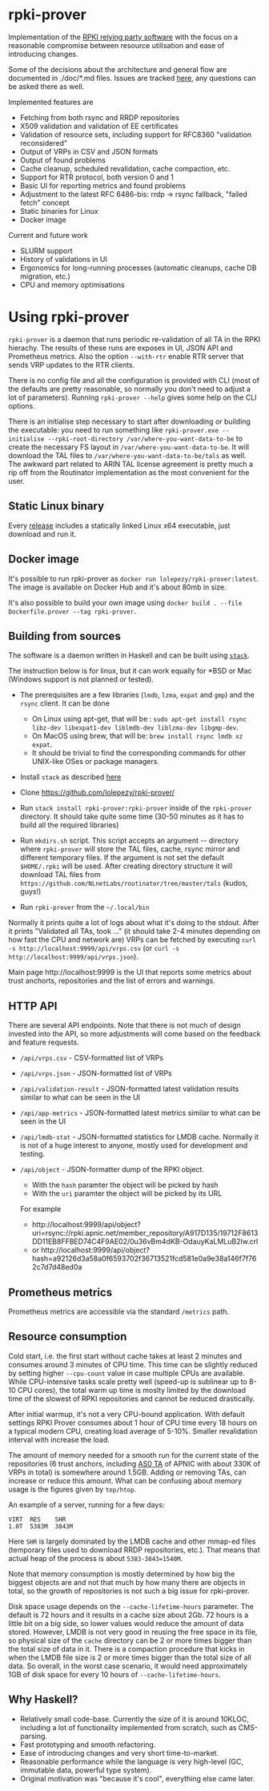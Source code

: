 # rpki-prover

Implementation of the [RPKI relying party software](https://rpki.readthedocs.io/en/latest/rpki/using-rpki-data.html) with the focus on a reasonable compromise between resource utilisation and ease of introducing changes.

Some of the decisions about the architecture and general flow are documented in ./doc/*.md files. Issues are tracked [here](https://github.com/lolepezy/rpki-prover/issues), any questions can be asked there as well. 

Implemented features are

- Fetching from both rsync and RRDP repositories
- X509 validation and validation of EE certificates 
- Validation of resource sets, including support for RFC8360 "validation reconsidered"
- Output of VRPs in CSV and JSON formats
- Output of found problems
- Cache cleanup, scheduled revalidation, cache compaction, etc.
- Support for RTR protocol, both version 0 and 1
- Basic UI for reporting metrics and found problems
- Adjustment to the latest RFC 6486-bis: rrdp -> rsync fallback, "failed fetch" concept
- Static binaries for Linux
- Docker image

Current and future work
- SLURM support
- History of validations in UI
- Ergonomics for long-running processes (automatic cleanups, cache DB migration, etc.)
- CPU and memory optimisations
 


# Using rpki-prover

`rpki-prover` is a daemon that runs periodic re-validation of all TA in the RPKI hierachy. The results of these runs are exposes in UI, JSON API and Prometheus metrics. Also the option `--with-rtr` enable RTR server that sends VRP updates to the RTR clients.

There is no config file and all the configuration is provided with CLI (most of the defaults are pretty reasonable, so normally you don't need to adjust a lot of parameters). Running `rpki-prover --help` gives some help on the CLI options.

There is an initialise step necessary to start after downloading or building the executable: you need to run something like `rpki-prover.exe --initialise --rpki-root-directory /var/where-you-want-data-to-be` to create the necessary FS layout in `/var/where-you-want-data-to-be`. It will download the TAL files to `/var/where-you-want-data-to-be/tals` as well. The awkward part related to ARIN TAL license agreement is pretty much a rip off from the Routinator implementation as the most convenient for the user.

## Static Linux binary

Every [release](https://github.com/lolepezy/rpki-prover/releases) includes a statically linked Linux x64 executable, just download and run it. 

## Docker image

It's possible to run rpki-prover as `docker run lolepezy/rpki-prover:latest`. The image is available on Docker Hub and it's about 80mb in size.

It's also possible to build your own image using `docker build . --file Dockerfile.prover --tag rpki-prover`.

## Building from sources

The software is a daemon written in Haskell and can be built using [`stack`](https://docs.haskellstack.org/en/stable/README/).

The instruction below is for linux, but it can work equally for \*BSD or Mac (Windows support is not planned or tested).

   - The prerequisites are a few libraries (`lmdb`, `lzma`, `expat` and `gmp`) and the `rsync` client. It can be done    
      - On Linux using apt-get, that will be : `sudo apt-get install rsync libz-dev libexpat1-dev liblmdb-dev liblzma-dev libgmp-dev`.
      - On MacOS using brew, that will be: `brew install rsync lmdb xz expat`.
      - It should be trivial to find the corresponding commands for other UNIX-like OSes or package managers.

   - Install `stack` as described [here](https://docs.haskellstack.org/en/stable/install_and_upgrade/)

   - Clone https://github.com/lolepezy/rpki-prover/

   - Run `stack install rpki-prover:rpki-prover` inside of the `rpki-prover` directory. It should take quite some time (30-50 minutes as it has to build all the required libraries)

   - Run `mkdirs.sh` script. This script accepts an argument -- directory where `rpki-prover` will store the TAL files, cache, rsync mirror and different temporary files. If the argument is not set the default `$HOME/.rpki` will be used. After creating directory structure it will download TAL files from `https://github.com/NLnetLabs/routinator/tree/master/tals` (kudos, guys!)

   - Run `rpki-prover` from the `~/.local/bin`

Normally it prints quite a lot of logs about what it's doing to the stdout. After it prints "Validated all TAs, took ..." (it should take 2-4 minutes depending on how fast the CPU and network are) VRPs can be fetched by executing `curl -s http://localhost:9999/api/vrps.csv` (or `curl -s http://localhost:9999/api/vrps.json`).

Main page http://localhost:9999 is the UI that reports some metrics about trust anchorts, repositories and the list of errors and warnings.


## HTTP API

There are several API endpoints. Note that there is not much of design invested into the API, so more adjustments will come based on the feedback and feature requests.

- `/api/vrps.csv`  - CSV-formatted list of VRPs
- `/api/vrps.json` - JSON-formatted list of VRPs
- `/api/validation-result` - JSON-formatted latest validation results similar to what can be seen in the UI
- `/api/app-metrics` - JSON-formatted latest metrics similar to what can be seen in the UI
- `/api/lmdb-stat` - JSON-formatted statistics for LMDB cache. Normally it is not of a huge interest to anyone, mostly used for development and testing.
- `/api/object` - JSON-formatter dump of the RPKI object. 
    - With the `hash` paramter the object will be picked by hash 
    - With the `uri` paramter the object will be picked by its URL 
    
    For example 
    - http://localhost:9999/api/object?uri=rsync://rpki.apnic.net/member_repository/A917D135/19712F8613DD11EB8FFBED74C4F9AE02/0u36vBm4dKB-OdauyKaLMLuB2lw.crl
    - or http://localhost:9999/api/object?hash=a92126d3a58a0f6593702f36713521fcd581e0a9e38a146f7f762c7d7d48ed0a

## Prometheus metrics 

Prometheus metrics are accessible via the standard `/metrics` path.

## Resource consumption

Cold start, i.e. the first start without cache takes at least 2 minutes and consumes around 3 minutes of CPU time. This time can be slightly reduced by setting higher `--cpu-count` value in case multiple CPUs are available. While CPU-intensive tasks scale pretty well (speed-up is sublinear up to 8-10 CPU cores), the total warm up time is moslty limited by the download time of the slowest of RPKI repositories and cannot be reduced drastically. 

After initial warmup, it's not a very CPU-bound application. With default settings RPKI Prover consumes about 1 hour of CPU time every 18 hours on a typical modern CPU, creating load average of 5-10%. Smaller revalidation interval with increase the load.

The amount of memory needed for a smooth run for the current state of the repositories (6 trust anchors, including [AS0 TA](https://www.apnic.net/community/security/resource-certification/tal-archive/) of APNIC with about 330K of VRPs in total) is somewhere around 1.5GB. Adding or removing TAs, can increase or reduce this amount. What can be confusing about memory usage is the figures given by `top/htop`.

An example of a server, running for a few days:
```
VIRT  RES    SHR
1.0T  5383M  3843M
```
Here `SHR` is largely dominated by the LMDB cache and other mmap-ed files (temporary files used to download RRDP repositories, etc.). That means that actual heap of the process is about `5383-3843=1540M`.

Note that memory consumption is mostly determined by how big the biggest objects are and not that much by how many there are objects in total, so the growth of repositories is not such a big issue for rpki-prover.

Disk space usage depends on the `--cache-lifetime-hours` parameter. The default is 72 hours and it results in a cache size about 2Gb. 72 hours is a little bit on a big side, so lower values would reduce the amount of data stored. However, LMDB is not very good in reusing the free space in its file, so physical size of the `cache` directory can be 2 or more times bigger than the total size of data in it. There is a compaction procedure that kicks in when the LMDB file size is 2 or more times bigger than the total size of all data. So overall, in the worst case scenario, it would need approximately 1GB of disk space for every 10 hours of `--cache-lifetime-hours`.



 ## Why Haskell?

- Relatively small code-base. Currently the size of it is around 10KLOC, including a lot of functionality implemented from scratch, such as CMS-parsing.
- Fast prototyping and smooth refactoring.
- Ease of introducing changes and very short time-to-market.
- Reasonable performance while the language is very high-level (GC, immutable data, powerful type system).
- Original motivation was "because it's cool", everything else came later.
